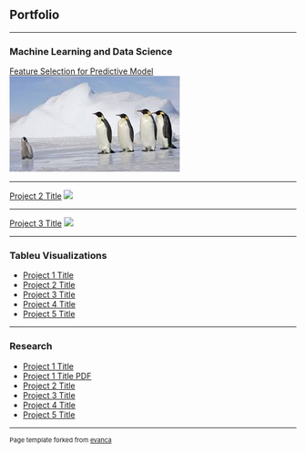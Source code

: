 ## Portfolio

---
<!-- Category Name 1 -->
### Machine Learning and Data Science 

[Feature Selection for Predictive Model](https://colab.research.google.com/github/candaceeje/candaceeje.github.io/blob/master/Copy_of_Penguin_Project.ipynb#scrollTo=mBp8MXBHh6LV)
<img src="images/Penguins Photo.jpeg?raw=true"/>

---

[Project 2 Title](/sample_page)
<img src="images/dummy_thumbnail.jpg?raw=true"/>

---
[Project 3 Title](/pdf/sample_presentation.pdf)
<img src="images/dummy_thumbnail.jpg?raw=true"/>

---

<!-- Category Name 2 -->
### Tableu Visualizations 

- [Project 1 Title](http://example.com/)
- [Project 2 Title](http://example.com/)
- [Project 3 Title](http://example.com/)
- [Project 4 Title](http://example.com/)
- [Project 5 Title](http://example.com/)

---
<!-- Category Name 3 -->
### Research 

- [Project 1 Title](http://example.com/)
- [Project 1 Title PDF](/pdf/ExamplePath.pdf) <!-- You have to insert the pdf into repository and paste in the path -->
- [Project 2 Title](http://example.com/)
- [Project 3 Title](http://example.com/)
- [Project 4 Title](http://example.com/)
- [Project 5 Title](http://example.com/)



---
<p style="font-size:11px">Page template forked from <a href="https://github.com/evanca/quick-portfolio">evanca</a></p>
<!-- Remove above link if you don't want to attibute -->
